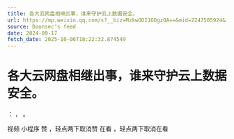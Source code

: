 ```yaml
---
title: 各大云网盘相继出事，谁来守护云上数据安全。
url: https://mp.weixin.qq.com/s?__biz=MzkwODI1ODgzOA==&mid=2247505924&idx=1&sn=eed61342697324ccbf9178a20c82d55e
source: Doonsec's feed
date: 2024-09-17
fetch_date: 2025-10-06T18:22:32.874549
---
```


# 各大云网盘相继出事，谁来守护云上数据安全。

：
，
。

视频
小程序
赞
，轻点两下取消赞
在看
，轻点两下取消在看